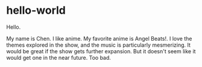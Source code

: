# hello-world

Hello.

My name is Chen. I like anime.
My favorite anime is Angel Beats!.
I love the themes explored in the show, and the music is particularly mesmerizing.
It would be great if the show gets further expansion.
But it doesn't seem like it would get one in the near future.
Too bad.
